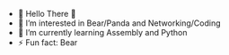 - 👋 Hello There 🐼
- 👀 I’m interested in Bear/Panda and Networking/Coding
- 🌱 I’m currently learning Assembly and Python  
- ⚡ Fun fact: Bear

<!---
Gurikgruik/Gurikgruik is a ✨ special ✨ repository because its `README.md` (this file) appears on your GitHub profile.
You can click the Preview link to take a look at your changes.
--->
